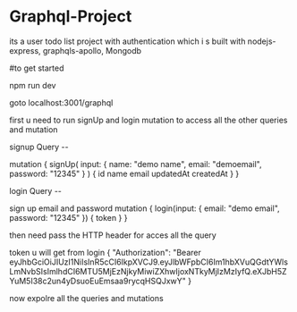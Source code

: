 # Graphql-Project

its a user todo list project with authentication which i s built with nodejs-express, graphqls-apollo, Mongodb

#to get started

npm run dev

goto localhost:3001/graphql

first u need to run signUp and login mutation to access all the other queries and mutation

signup Query --

mutation {
signUp(
input: { name: "demo name", email: "demoemail", password: "12345" }
) {
id
name
email
updatedAt
createdAt
}
}

login Query --

sign up email and password
mutation {
login(input: { email: "demo email", password: "12345" }) {
token
}
}

then need pass the HTTP header for acces all the query

token u will get from login
{
"Authorization": "Bearer eyJhbGciOiJIUzI1NiIsInR5cCI6IkpXVCJ9.eyJlbWFpbCI6Im1hbXVuQGdtYWlsLmNvbSIsImlhdCI6MTU5MjEzNjkyMiwiZXhwIjoxNTkyMjIzMzIyfQ.eXJbH5ZYuM5I38c2un4yDsuoEuEmsaa9rycqHSQJxwY"
}

now expolre all the queries and mutations
